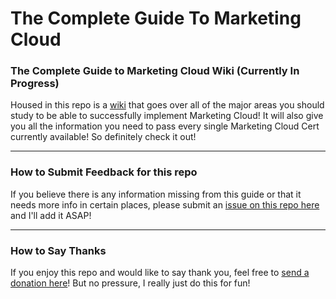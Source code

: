 # The Complete Guide To Marketing Cloud

### The Complete Guide to Marketing Cloud Wiki (Currently In Progress)

Housed in this repo is a <a href="https://github.com/Coding-With-The-Force/Marketing-Cloud-Admin-Exam-Guide/wiki" target="_blank">wiki</a> that goes over all of the major areas you should study to be able to successfully implement Marketing Cloud! It will also give you all the information you need to pass every single Marketing Cloud Cert currently available! So definitely check it out!

***

### How to Submit Feedback for this repo

If you believe there is any information missing from this guide or that it needs more info in certain places, please submit an [issue on this repo here](https://github.com/Coding-With-The-Force/Marketing-Cloud-Admin-Exam-Guide/issues) and I'll add it ASAP!

***

### How to Say Thanks  

If you enjoy this repo and would like to say thank you, feel free to [send a donation here](https://www.paypal.com/donate?business=RNHEF8ZWKKLDG&currency_code=USD)! But no pressure, I really just do this for fun!
